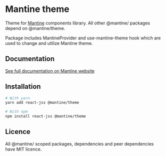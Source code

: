 # Mantine theme

Theme for [Mantine](https://mantine.dev/) components library. All other @mantine/ packages depend on @mantine/theme.

Package includes MantineProvider and use-mantine-theme hook which are used
to change and utilize Mantine theme.

## Documentation

[See full documentation on Mantine website](https://mantine.dev/pages/theming/)

## Installation

```sh
# With yarn
yarn add react-jss @mantine/theme

# With npm
npm install react-jss @mantine/theme
```

## Licence

All @mantine/ scoped packages, dependencies and peer dependencies have MIT licence.

